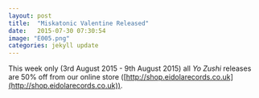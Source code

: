 ```yaml
---
layout: post
title:  "Miskatonic Valentine Released"
date:   2015-07-30 07:30:54
image: "E005.png"
categories: jekyll update
---
```

This week only (3rd August 2015 - 9th August 2015) all *Yo Zushi* releases are 50% off from our online store ([http://shop.eidolarecords.co.uk](http://shop.eidolarecords.co.uk)).

